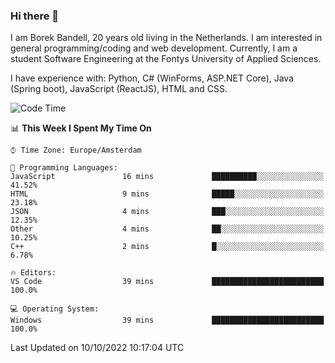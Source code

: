### Hi there 👋

I am Borek Bandell, 20 years old living in the Netherlands. I am interested in general programming/coding and web development. Currently, I am a student Software Engineering at the Fontys University of Applied Sciences.

I have experience with: Python, C# (WinForms, ASP.NET Core), Java (Spring boot), JavaScript (ReactJS), HTML and CSS.

<!--START_SECTION:waka-->
![Code Time](http://img.shields.io/badge/Code%20Time-239%20hrs%2041%20mins-blue)

📊 **This Week I Spent My Time On** 

```text
⌚︎ Time Zone: Europe/Amsterdam

💬 Programming Languages: 
JavaScript               16 mins             ██████████░░░░░░░░░░░░░░░   41.52% 
HTML                     9 mins              █████░░░░░░░░░░░░░░░░░░░░   23.18% 
JSON                     4 mins              ███░░░░░░░░░░░░░░░░░░░░░░   12.35% 
Other                    4 mins              ██░░░░░░░░░░░░░░░░░░░░░░░   10.25% 
C++                      2 mins              █░░░░░░░░░░░░░░░░░░░░░░░░   6.78%

🔥 Editors: 
VS Code                  39 mins             █████████████████████████   100.0%

💻 Operating System: 
Windows                  39 mins             █████████████████████████   100.0%

```


 Last Updated on 10/10/2022 10:17:04 UTC
<!--END_SECTION:waka-->

<!--**tcBorek2002/tcBorek2002** is a ✨ _special_ ✨ repository because its `README.md` (this file) appears on your GitHub profile.

Here are some ideas to get you started:

- 🔭 I’m currently working on ...
- 🌱 I’m currently learning ...
- 👯 I’m looking to collaborate on ...
- 🤔 I’m looking for help with ...
- 💬 Ask me about ...
- 📫 How to reach me: ...
- 😄 Pronouns: ...
- ⚡ Fun fact: ...
-->
